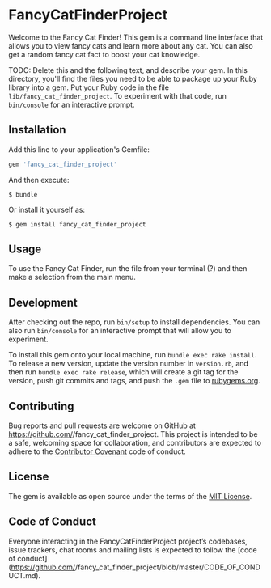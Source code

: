 # FancyCatFinderProject

Welcome to the Fancy Cat Finder! This gem is a command line interface that allows you to view fancy cats and learn more about any cat. You can also get a random fancy cat fact to boost your cat knowledge.  

TODO: Delete this and the following text, and describe your gem. 
    In this directory, you'll find the files you need to be able to package up your Ruby library into a gem. Put your Ruby code in the file `lib/fancy_cat_finder_project`. To experiment with that code, run `bin/console` for an interactive prompt.

## Installation

Add this line to your application's Gemfile:

```ruby
gem 'fancy_cat_finder_project'
```

And then execute:

    $ bundle

Or install it yourself as:

    $ gem install fancy_cat_finder_project

## Usage

To use the Fancy Cat Finder, run the file from your terminal (?) and then make a selection from the main menu. 

## Development

After checking out the repo, run `bin/setup` to install dependencies. You can also run `bin/console` for an interactive prompt that will allow you to experiment.

To install this gem onto your local machine, run `bundle exec rake install`. To release a new version, update the version number in `version.rb`, and then run `bundle exec rake release`, which will create a git tag for the version, push git commits and tags, and push the `.gem` file to [rubygems.org](https://rubygems.org).

## Contributing

Bug reports and pull requests are welcome on GitHub at https://github.com/<github username>/fancy_cat_finder_project. This project is intended to be a safe, welcoming space for collaboration, and contributors are expected to adhere to the [Contributor Covenant](http://contributor-covenant.org) code of conduct.

## License

The gem is available as open source under the terms of the [MIT License](https://opensource.org/licenses/MIT).

## Code of Conduct

Everyone interacting in the FancyCatFinderProject project’s codebases, issue trackers, chat rooms and mailing lists is expected to follow the [code of conduct](https://github.com/<github username>/fancy_cat_finder_project/blob/master/CODE_OF_CONDUCT.md).
